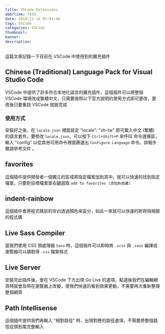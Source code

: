 ```yaml
---
title: VSCode Extensions
abbrlink: 7433
date: 2019-11-14 01:01:46
tags: VSCode
categories: VSCode
thumbnail:
banner:
description:
---
```


這篇文章記錄一下目前在 VSCode 中使用到的擴充插件

<!-- more -->

## Chinese (Traditional) Language Pack for Visual Studio Code

VSCode 中提供了許多符合本地化語言的擴充插件，這個插件可以將整個 VSCode 環境改成繁體中文，只需要按照以下官方說明的使用方式即可更改，更改後只要重啟 VSCode 就能完成

### 使用方式

安裝好之後，在 `locale.json` 裡面設定 "locale": "zh-tw" 即可載入中文 (繁體) 的語言套件。要修改 `locale.json`，可以按下 `Ctrl+Shift+P` 來呼叫 命令選擇區，輸入 "config" 以從其他可用命令裡面篩選出 `Configure Language` 命令。詳細步驟請參考文件 。

## favorites

這個插件提供開發者一個獨立的區域將指定檔案加到其中，就可以快速的找到指定檔案，只要對目標檔案案右鍵選取 `add to favorites (添加到收藏)`

## indent-rainbow

這個插件會將程式碼前的空白透過顏色來區分，如此一來就可以快速的對齊飛相鄰的程式碼

## Live Sass Compiler

當我們使用 CSS 預處理器 `Sass` 時，這個插件可以即時將 `.scss` 與 `.sass` 編譯成瀏覽器可以讀取得 `.css` 檔案格式

## Live Server

安裝完此插件後，會在 VSCode 下方出現 Go Live 的選項，點選後我們在編輯網頁時就會及時在瀏覽器上改變，使我們快速的看到效果更動，不需要再次重新整理整個網頁

## Path Intellisense

這個插件提供我們再輸入 "相對路徑" 時，出現對應的路徑選項，不需要將整個路徑從頭到尾完整輸入







